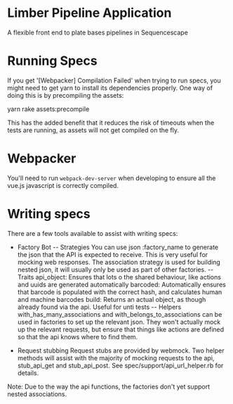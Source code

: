 Limber Pipeline Application
=============================

A flexible front end to plate bases pipelines in Sequencescape

Running Specs
=============
If you get '[Webpacker] Compilation Failed' when trying to run specs, you might need to get yarn to install
its dependencies properly. One way of doing this is by precompiling the assets:

yarn
rake assets:precompile

This has the added benefit that it reduces the risk of timeouts when the tests are running, as assets will not get compiled on the fly.

Webpacker
=========

You'll need to run `webpack-dev-server` when developing to ensure all the vue.js javascript is correctly compiled.

Writing specs
=============

There are a few tools available to assist with writing specs:

- Factory Bot
-- Strategies
You can use json :factory_name to generate the json that the API is expected to receive. This is very useful for mocking web responses.
The association strategy is used for building nested json, it will usually only be used as part of other factories.
-- Traits
api_object: Ensures that lots o the shared behaviour, like actions and uuids are generated automatically
barcoded: Automatically ensures that barcode is populated with the correct hash, and calculates human and machine barcodes
build: Returns an actual object, as though already found via the api. Useful for unti tests
-- Helpers
with_has_many_associations and with_belongs_to_associations can be used in factories to set up the relevant json. They won't actually
mock up the relevant requests, but ensure that things like actions are defined so that the api knows where to find them.

- Request stubbing
Request stubs are provided by webmock. Two helper methods will assist with the majority of mocking requests to the api,
stub_api_get and stub_api_post. See spec/support/api_url_helper.rb for details.

Note: Due to the way the api functions, the factories don't yet support nested associations.
